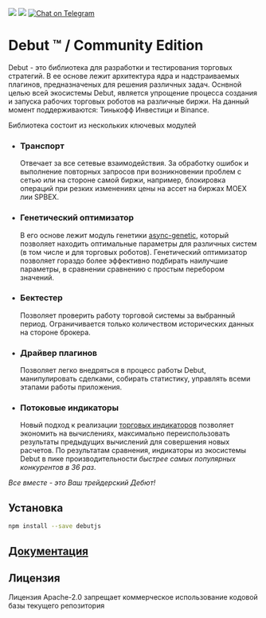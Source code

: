 ![](https://img.shields.io/npm/v/@debut/core)
![](https://img.shields.io/github/license/debut-js/core)
[![Chat on Telegram](https://img.shields.io/badge/Chat%20on-Telegram-brightgreen.svg)](https://t.me/joinchat/Acu2sbLIy_c0OWIy)

</p>

# Debut ™ / Community Edition
Debut - это библиотека для разработки и тестирования торговых стратегий. В ее основе лежит архитектура ядра и надстраиваемых плагинов, предназначеных для решения различных задач. Оснвной целью всей экосистемы Debut, является упрощение процесса создания и запуска рабочих торговых роботов на различные биржи. На данный момент поддерживаются: Тинькофф Инвестици и Binance.

Библиотека состоит из нескольких ключевых модулей

- ### Транспорт
  Отвечает за все сетевые взаимодействия. За обработку ошибок и выполнение повторных запросов при возникновении проблем с сетью или на стороне самой биржи, например, блокировка операций при резких изменениях цены на ассет на биржах MOEX лии SPBEX.

- ### Генетический оптимизатор
  В его основе лежит модуль генетики [async-genetic](https://www.npmjs.com/package/async-genetic), который позволяет находить оптимальные параметры для различных систем (в том числе и для торговых роботов). Генетический оптимизатор позволяет гораздо более эффективно подбирать наилучшие параметры, в сравнении сравнению с простым перебором значений.

- ### Бектестер
  Позволяет проверить работу торговой системы за выбранный период. Ограничивается только количеством исторических данных на стороне брокера.

- ### Драйвер плагинов
  Позволяет легко внедряться в процесс работы Debut, манипулировать сделками, собирать статистику, управлять всеми этапами работы приложения.

- ### Потоковые индикаторы
  Новый подход к реализации [торговых индикаторов](https://github.com/debut-js/indicators) позволяет экономить на вычислениях, максимально переиспользовать результаты предыдущих вычислений для совершения новых расчетов. По результатам сравнения, индикаторы из экосистемы Debut в пике производительности *быстрее самых популярных конкурентов в 36 раз*.

*Все вместе - это Ваш трейдерский Дебют!*

## Установка

```bash
npm install --save debutjs
```

## [Документация](docs/)

## Лицензия
Лицензия Apache-2.0 запрещает коммерческое использование кодовой базы текущего репозитория
